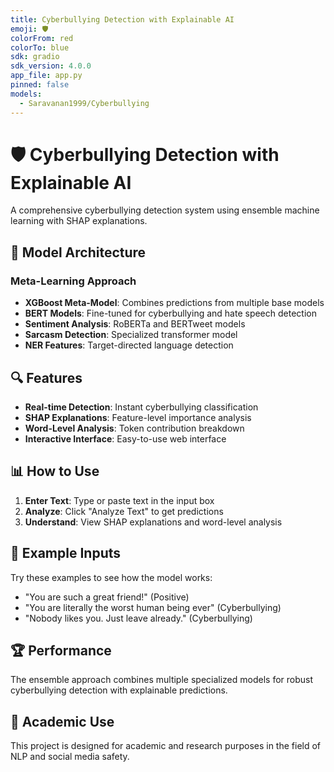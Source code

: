 ```yaml
---
title: Cyberbullying Detection with Explainable AI
emoji: 🛡️
colorFrom: red
colorTo: blue
sdk: gradio
sdk_version: 4.0.0
app_file: app.py
pinned: false
models:
  - Saravanan1999/Cyberbullying
---
```


# 🛡️ Cyberbullying Detection with Explainable AI

A comprehensive cyberbullying detection system using ensemble machine learning with SHAP explanations.

## 🧠 Model Architecture

### Meta-Learning Approach
- **XGBoost Meta-Model**: Combines predictions from multiple base models
- **BERT Models**: Fine-tuned for cyberbullying and hate speech detection
- **Sentiment Analysis**: RoBERTa and BERTweet models
- **Sarcasm Detection**: Specialized transformer model
- **NER Features**: Target-directed language detection

## 🔍 Features

- **Real-time Detection**: Instant cyberbullying classification
- **SHAP Explanations**: Feature-level importance analysis
- **Word-Level Analysis**: Token contribution breakdown
- **Interactive Interface**: Easy-to-use web interface

## 📊 How to Use

1. **Enter Text**: Type or paste text in the input box
2. **Analyze**: Click "Analyze Text" to get predictions
3. **Understand**: View SHAP explanations and word-level analysis

## 🎯 Example Inputs

Try these examples to see how the model works:
- "You are such a great friend!" (Positive)
- "You are literally the worst human being ever" (Cyberbullying)
- "Nobody likes you. Just leave already." (Cyberbullying)

## 🏆 Performance

The ensemble approach combines multiple specialized models for robust cyberbullying detection with explainable predictions.

## 📄 Academic Use

This project is designed for academic and research purposes in the field of NLP and social media safety. 